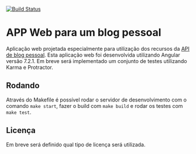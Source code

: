 [![Build Status](http://jovanibrasil.com:8085/buildStatus/icon?job=blog-app)](http://13.58.51.172:8085/job/blog-app/)

# APP Web para um blog pessoal

Aplicação web projetada especialmente para utilização dos recursos da [API de blog pessoal](https://github.com/jovanibrasil/blog-api). Esta 
aplicação web foi desenvolvida utilizando Angular versão 7.2.1. Em breve será implementado um conjunto de testes utilizando Karma e Protractor.

## Rodando

Através do Makefile é possível rodar o servidor de desenvolvimento com o comando `make start`, fazer o build com `make build` e rodar os testes 
com `make test`.

## Licença

Em breve será definido qual tipo de licença será utilizada.
